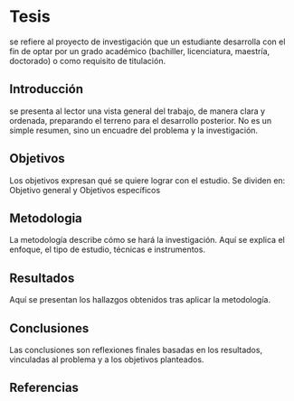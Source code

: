 # Tesis
se refiere al proyecto de investigación que un estudiante desarrolla con el fin de optar por un grado académico (bachiller, licenciatura, maestría, doctorado) o como requisito de titulación.
## Introducción
se presenta al lector una vista general del trabajo, de manera clara y ordenada, preparando el terreno para el desarrollo posterior. No es un simple resumen, sino un encuadre del problema y la investigación.
## Objetivos
Los objetivos expresan qué se quiere lograr con el estudio. Se dividen en:
Objetivo general y Objetivos específicos
## Metodologia
La metodología describe cómo se hará la investigación. Aquí se explica el enfoque, el tipo de estudio, técnicas e instrumentos.
## Resultados
Aquí se presentan los hallazgos obtenidos tras aplicar la metodología.
## Conclusiones
Las conclusiones son reflexiones finales basadas en los resultados, vinculadas al problema y a los objetivos planteados.
## Referencias